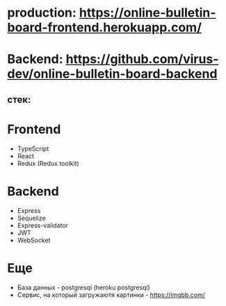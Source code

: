# production: https://online-bulletin-board-frontend.herokuapp.com/

# Backend: https://github.com/virus-dev/online-bulletin-board-backend

## стек:

# Frontend
- TypeScript
- React
- Redux (Redux toolkit)

# Backend
- Express
- Sequelize
- Express-validator
- JWT
- WebSocket

# Еще
- База данных - postgresql (heroku postgresql)
- Сервис, на который загружаютя картинки - https://imgbb.com/
